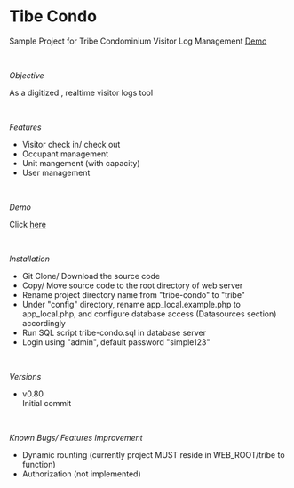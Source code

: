# Tibe Condo
Sample Project for Tribe Condominium Visitor Log Management [Demo](http://ec2-18-141-24-108.ap-southeast-1.compute.amazonaws.com/tribe)

<br/>

*Objective*

As a digitized , realtime visitor logs tool


<br/>

*Features*

- Visitor check in/ check out
- Occupant management
- Unit mangement (with capacity)
- User management

<br/>

*Demo*

Click [here](http://ec2-18-141-24-108.ap-southeast-1.compute.amazonaws.com/tribe)

<br/>

*Installation*

- Git Clone/ Download the source code
- Copy/ Move source code to the root directory of web server 
- Rename project directory name from "tribe-condo" to "tribe"
- Under "config" directory, rename app_local.example.php to app_local.php, and configure database access (Datasources section) accordingly 
- Run SQL script tribe-condo.sql in database server
- Login using "admin", default password "simple123"

<br/>

*Versions*

- v0.80\
Initial commit

<br/>

*Known Bugs/ Features Improvement*

- Dynamic rounting (currently project MUST reside in WEB_ROOT/tribe to function)
- Authorization (not implemented)



